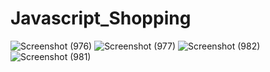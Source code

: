 # Javascript_Shopping
![Screenshot (976)](https://github.com/user-attachments/assets/a6097ccf-84a2-4139-b0cc-9f16d6ac4206)
![Screenshot (977)](https://github.com/user-attachments/assets/906e48c9-514b-4830-aab0-97331df04bf6)
![Screenshot (982)](https://github.com/user-attachments/assets/13c28bff-b50c-4a0f-bac6-065922b95de7)
![Screenshot (981)](https://github.com/user-attachments/assets/edca9df1-0f44-400e-a75a-5dad6d2dfd2e)
